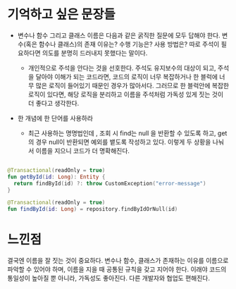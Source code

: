 # 기억하고 싶은 문장들
- 변수나 함수 그리고 클래스 이름은 다음과 같은 굵직한 질문에 모두 답해야 한다. 변수(혹은 함수나 클래스)의 존재 이유는? 수행 기능은? 사용 방법은? 따로 주석이 필요하다면 의도를 분명히 드러내지 못했다는 말이다.
  - 개인적으로 주석을 안다는 것을 선호한다. 주석도 유지보수의 대상이 되고, 주석을 달아야 이해가 되는 코드라면, 코드의 로직이 너무 복잡하거나 한 블럭에 너무 많은 로직이 들어있기 때문인 경우가 많아서다. 그러므로 한 블럭안에 복잡한 로직이 있다면, 해당 로직을 분리하고 이름을 주석처럼 가독성 있게 짓는 것이 더 좋다고 생각한다.

- 한 개념에 한 단어를 사용하라
  - 최근 사용하는 명명법인데 , 조회 시 find는 null 을 반환할 수 있도록 하고, get의 경우 null이 반환되면 예외를 뱉도록 작성하고 있다. 이렇게 두 상황을 나눠서 이름을 지으니 코드가 더 명확해진다.

```kotlin

@Transactional(readOnly = true)
fun getById(id: Long): Entity {
  return findById(id) ?: throw CustomException("error-message")
}

@Transactional(readOnly = true)
fun findById(id: Long) = repository.findByIdOrNull(id)
```

# 느낀점

결국엔 이름을 잘 짓는 것이 중요하다. 변수나 함수, 클래스가 존재하는 이유를 이름으로 파악할 수 있어야 하며, 이름을 지을 때 공통된 규칙을 갖고 지어야 한다. 이래야 코드의 통일성이 높아질 뿐 아니라, 가독성도 좋아진다. 다른 개발자와 협업도 편해진다. 

